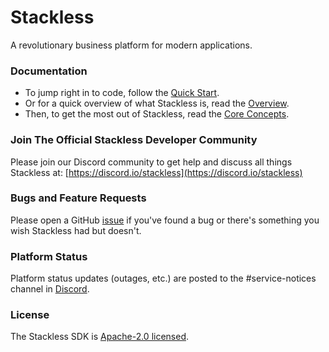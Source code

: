 # Stackless
A revolutionary business platform for modern applications.

### Documentation
- To jump right in to code, follow the [Quick Start](https://stackless.dev/documentation/quick-start).
- Or for a quick overview of what Stackless is, read the [Overview](https://stackless.dev/documentation/overview).
- Then, to get the most out of Stackless, read the [Core Concepts](https://stackless.dev/documentation/core-concepts).

### Join The Official Stackless Developer Community
Please join our Discord community to get help and discuss all things Stackless at: 
[https://discord.io/stackless](https://discord.io/stackless)

### Bugs and Feature Requests
Please open a GitHub [issue](https://github.com/stackless-platform/sdk/issues) if you've found a bug or there's something you wish Stackless had but doesn't.

### Platform Status
Platform status updates (outages, etc.) are posted to the #service-notices channel in [Discord](https://discord.io/stackless).

### License
The Stackless SDK is [Apache-2.0 licensed](https://github.com/stackless-platform/sdk/blob/main/LICENSE).